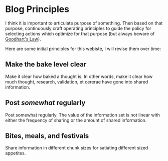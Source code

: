 # Blog Principles

I think it is important to articulate purpose of something. Then based on that purpose, continuously
craft operating principles to guide the policy for selecting actions which optimize for that
purpose (but always beware of [Goodhart's Law][1]).

Here are some initial principles for this webiste, I will revise them over time:

## Make the bake level clear 

Make it clear how baked a thought is. In other words, make it clear how much thought, research,
validation, et cererae have gone into shared information.

## Post _somewhat_ regularly

Post somewhat regularly. The value of the information set is not linear with either the frequency
of sharing or the amount of shared information.

## Bites, meals, and festivals

Share information in different chunk sizes for satiating different sized appetites.

[1]: https://en.wikipedia.org/wiki/Goodhart%27s_law
